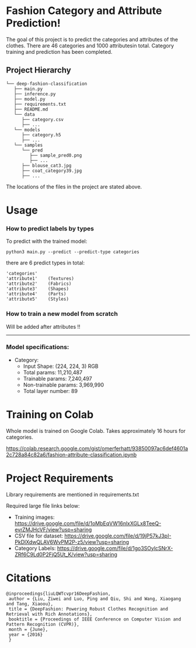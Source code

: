 # Fashion Category and Attribute Prediction!

The goal of this project is to predict the categories and attributes of the clothes. There are 46 categories and 1000 attributesin total. Category training and prediction has been completed.


## Project Hierarchy

	└── deep-fashion-classification
	   ├── main.py
	   ├── inference.py
	   ├── model.py
	   ├── requirements.txt
	   ├── README.md
	   └── data
	      ├── category.csv
		  ├── ...
	   └── models
	      ├── category.h5
		  ├── ...
	   └── samples
	      └── pred
		     ├── sample_pred0.png
			 ├── ...
	      ├── blouse_cat3.jpg
		  ├── coat_category39.jpg
		  ├── ...

  
The locations of the files in the project are stated above.

# Usage

### How to predict labels by types

To predict with the trained model:

	python3 main.py --predict --predict-type categories

there are 6 predict types in total:

	'categories'
	'attribute1'	(Textures)
	'attribute2'	(Fabrics)
	'attribute3'	(Shapes)
	'attribute4'	(Parts)
	'attribute5'	(Styles)

### How to train a new model from scratch

Will be added after attributes !!

---
### Model specifications:
- Category:
	- Input Shape: (224, 224, 3) RGB
	- Total params: 11,210,487
	- Trainable params: 7,240,497
	- Non-trainable params: 3,969,990
	- Total layer number: 89


# Training on Colab

Whole model is trained on Google Colab. Takes approximately 16 hours for categories.

https://colab.research.google.com/gist/omerferhatt/93850097ac6def4601a2c728a84c82a6/fashion-attribute-classification.ipynb


# Project Requirements

Library requirements are mentioned in requirements.txt

Required large file links below:

- Training images: https://drive.google.com/file/d/1oMbEqVW16nlxXGLx8TeeQ-evrZMJHcVF/view?usp=sharing
- CSV file for dataset: https://drive.google.com/file/d/19jP57kJ3pI-PkDlXdwQLAV6WvPM2P-z5/view?usp=sharing
- Category Labels: https://drive.google.com/file/d/1go3SOylcSNrX-ZRf6C9Ld0P2FjQ5Ut_K/view?usp=sharing

# Citations

	@inproceedings{liuLQWTcvpr16DeepFashion,
	 author = {Liu, Ziwei and Luo, Ping and Qiu, Shi and Wang, Xiaogang and Tang, Xiaoou},
	 title = {DeepFashion: Powering Robust Clothes Recognition and Retrieval with Rich Annotations},
	 booktitle = {Proceedings of IEEE Conference on Computer Vision and Pattern Recognition (CVPR)},
	 month = {June},
	 year = {2016} 
	 }
